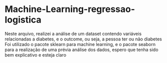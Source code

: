 # Machine-Learning-regressao-logistica
Neste arquivo, realizei a análise de um dataset contendo variáveis relacionadas a diabetes, e o outcome, ou seja, a pessoa ter ou não diabetes
Foi utilizado o pacote sklearn para machine learning, e o pacote seaborn para a realização de uma prévia análise dos dados, espero que tenha sido bem explicativo e esteja claro
